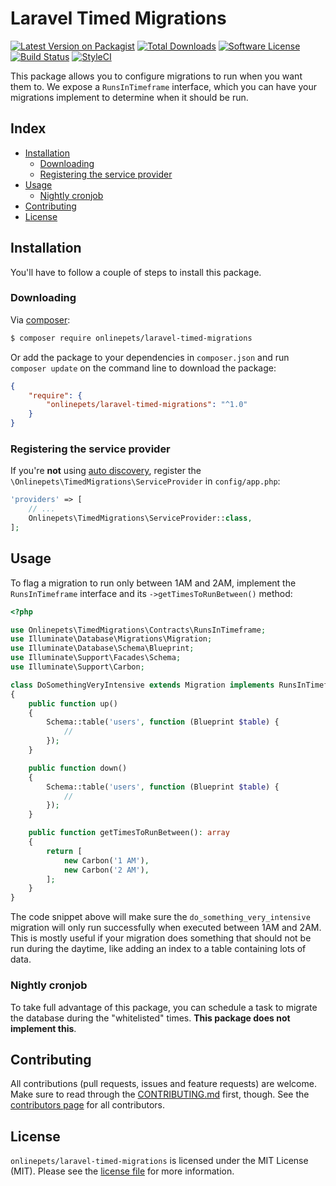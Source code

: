 # Laravel Timed Migrations

[![Latest Version on Packagist][ico-version]][link-packagist]
[![Total Downloads][ico-downloads]][link-downloads]
[![Software License][ico-license]](LICENSE.md)
[![Build Status][ico-circleci]][link-circleci]
[![StyleCI][ico-styleci]][link-styleci]

This package allows you to configure migrations to run when you want them to. We
expose a `RunsInTimeframe` interface, which you can have your migrations
implement to determine when it should be run.

## Index
- [Installation](#installation)
  - [Downloading](#downloading)
  - [Registering the service provider](#registering-the-service-provider)
- [Usage](#usage)
  - [Nightly cronjob](#nightly-cronjob)
- [Contributing](#contributing)
- [License](#license)

## Installation
You'll have to follow a couple of steps to install this package.

### Downloading
Via [composer](http://getcomposer.org):

```bash
$ composer require onlinepets/laravel-timed-migrations
```

Or add the package to your dependencies in `composer.json` and run
`composer update` on the command line to download the package:

```json
{
    "require": {
        "onlinepets/laravel-timed-migrations": "^1.0"
    }
}
```


### Registering the service provider
If you're **not** using [auto discovery](https://medium.com/@taylorotwell/package-auto-discovery-in-laravel-5-5-ea9e3ab20518),
register the `\Onlinepets\TimedMigrations\ServiceProvider` in `config/app.php`:

```php
'providers' => [
    // ...
    Onlinepets\TimedMigrations\ServiceProvider::class,
];
```

## Usage
To flag a migration to run only between 1AM and 2AM, implement the `RunsInTimeframe`
interface and its `->getTimesToRunBetween()` method:

```php
<?php

use Onlinepets\TimedMigrations\Contracts\RunsInTimeframe;
use Illuminate\Database\Migrations\Migration;
use Illuminate\Database\Schema\Blueprint;
use Illuminate\Support\Facades\Schema;
use Illuminate\Support\Carbon;

class DoSomethingVeryIntensive extends Migration implements RunsInTimeframe
{
    public function up()
    {
        Schema::table('users', function (Blueprint $table) {
            //
        });
    }

    public function down()
    {
        Schema::table('users', function (Blueprint $table) {
            //
        });
    }

    public function getTimesToRunBetween(): array
    {
        return [
            new Carbon('1 AM'),
            new Carbon('2 AM'),
        ];
    }
}
```

The code snippet above will make sure the `do_something_very_intensive` migration
will only run successfully when executed between 1AM and 2AM. This is mostly useful
if your migration does something that should not be run during the daytime, like
adding an index to a table containing lots of data.

### Nightly cronjob
To take full advantage of this package, you can schedule a task to migrate the
database during the "whitelisted" times. **This package does not implement this**. 

## Contributing
All contributions (pull requests, issues and feature requests) are
welcome. Make sure to read through the [CONTRIBUTING.md](CONTRIBUTING.md) first,
though. See the [contributors page](../../graphs/contributors) for all contributors.

## License
`onlinepets/laravel-timed-migrations` is licensed under the MIT License (MIT). Please
see the [license file](LICENSE.md) for more information.

[ico-version]: https://img.shields.io/packagist/v/onlinepets/laravel-timed-migrations.svg?style=flat-square
[ico-license]: https://img.shields.io/badge/license-MIT-green.svg?style=flat-square
[ico-downloads]: https://img.shields.io/packagist/dt/onlinepets/laravel-timed-migrations.svg?style=flat-square
[ico-circleci]: https://img.shields.io/circleci/project/github/onlinepets/laravel-timed-migrations.svg?style=flat-square
[ico-styleci]: https://styleci.io/repos/:styleci/shield

[link-packagist]: https://packagist.org/packages/onlinepets/laravel-timed-migrations
[link-downloads]: https://packagist.org/packages/onlinepets/laravel-timed-migrations
[link-circleci]: https://circleci.com/gh/onlinepets/laravel-timed-migrations
[link-styleci]: https://styleci.io/repos/:styleci

